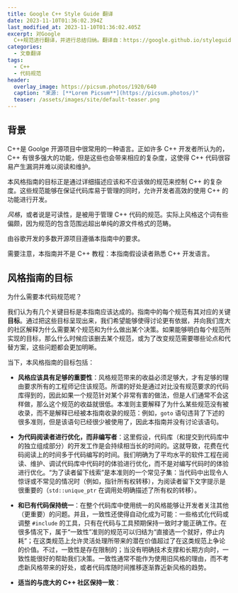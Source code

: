 ```yaml
---
title: Google C++ Style Guide 翻译
date: 2023-11-10T01:36:02.394Z
last_modified_at: 2023-11-10T01:36:02.405Z
excerpt: 对Google
  C++规范进行翻译，并进行总结归纳。翻译自：https://google.github.io/styleguide/cppguide.html。
categories:
  - 文章翻译
tags:
  - C++
  - 代码规范
header:
  overlay_image: https://picsum.photos/1920/640
  caption: "来源: [**Lorem Picsum**](https://picsum.photos/)"
  teaser: /assets/images/site/default-teaser.png
---
```

## 背景

C++是 Goolge 开源项目中很常用的一种语言。正如许多 C++ 开发者所认为的，C++ 有很多强大的功能，但是这些也会带来相应的复杂度，这使得 C++ 代码很容易产生漏洞并难以阅读和维护。

本风格指南的目标正是通过详细描述应该和不应该做的规范来控制 C++ 的复杂度。这些规范能够在保证代码库易于管理的同时，允许开发者高效的使用 C++ 的功能进行开发。

*风格*，或者说是可读性，是被用于管理 C++ 代码的规范。实际上风格这个词有些偏颇，因为规范的包含范围远超出单纯的源文件格式的范畴。

由谷歌开发的多数开源项目遵循本指南中的要求。

需要注意，本指南并不是 C++ 教程：本指南假设读者熟悉 C++ 开发语言。

## 风格指南的目标

为什么需要本代码规范呢？

我们认为有几个关键目标是本指南应该达成的。指南中的每个规范有其对应的关键**目标**。通过把这些目标呈现出来，我们希望能够使得讨论更有依据，并向我们庞大的社区解释为什么需要某个规范和为什么做出某个决策。如果能够明白每个规范所实现的目标，那么什么时候应该删去某个规范，或为了改变规范需要哪些论点和代替方案，这些问题都会更加明晰。

当下，本风格指南的目标包括：

- **风格应该具有足够的重要性**：风格规范带来的收益必须足够大，才有足够的理由要求所有的工程师记住该规范。所谓的好处是通过对比没有规范要求的代码库得到的，因此如果一个规范针对某个非常有害的做法，但是人们通常不会这样做，那么这个规范的收益就很低。本准则主要解释了为什么某些规范没有被收录，而不是解释已经被本指南收录的规范：例如，`goto` 语句违背了下述的很多准则，但是该语句已经很少被使用了，因此本指南并没有讨论该语句。

- **为代码阅读者进行优化，而非编写者**：这里假设，代码库（和提交到代码库中的独立组成部分）的开发工作是会持续相当长的时间的。这就导致，花费在代码阅读上的时间多于代码编写的时间。我们明确为了平均水平的软件工程在阅读、维护、调试代码库中代码时的体验进行优化，而不是对编写代码时的体验进行优化。“为了读者留下线索”是本准则的一个常见子集：当代码中出现令人惊讶或不常见的情况时（例如，指针所有权转移），为阅读者留下文字提示是很重要的（`std::unique_ptr` 在调用处明确描述了所有权的转移）。

- **和已有代码保持统一**：在整个代码库中使用统一的风格能够让开发者关注其他（更重要）的问题。并且，一致性还使得自动化成为可能：一些格式化代码或调整 `#include` 的工具，只有在代码与工具预期保持一致时才能正确工作。在很多情况下，属于“一致性”准则的规范可以归结为“直接选一个就好，停止内耗”；在这类规范上允许灵活处理所带来的潜在价值超过了在这类规范上争论的价值。不过，一致性是存在限制的；当没有明确技术支撑和长期方向时，一致性能很好的帮助我们决策。一致性通常不能作为使用旧风格的理由，而不考虑新风格带来的好处，或者代码库随时间推移逐渐靠近新风格的趋势。
- **适当的与庞大的 C++ 社区保持一致**：



































































































